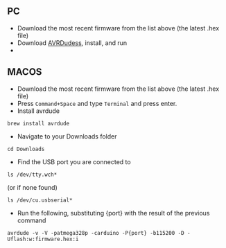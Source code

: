 ## PC

* Download the most recent firmware from the list above (the latest .hex file)
* Download <a href='https://blog.zakkemble.net/download/AVRDUDESS-2.13-setup.exe'>AVRDudess</a>, install, and run
* 


## MACOS

* Download the most recent firmware from the list above (the latest .hex file)
* Press `Command+Space` and type `Terminal` and press enter.
* Install avrdude
```
brew install avrdude
```
* Navigate to your Downloads folder
```
cd Downloads
```
* Find the USB port you are connected to
```
ls /dev/tty.wch*
```
(or if none found)
```
ls /dev/cu.usbserial*
```
* Run the following, substituting {port} with the result of the previous command
```
avrdude -v -V -patmega328p -carduino -P{port} -b115200 -D -Uflash:w:firmware.hex:i
```
